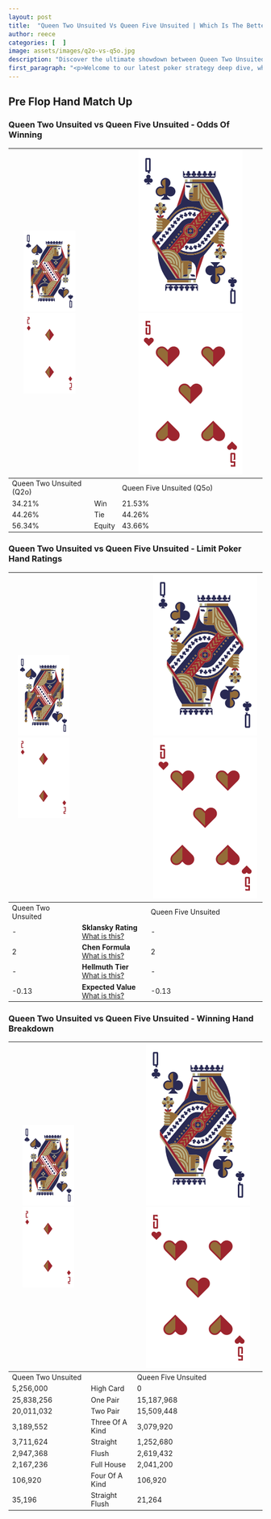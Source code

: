 ```yaml
---
layout: post
title:  "Queen Two Unsuited Vs Queen Five Unsuited | Which Is The Better Hand In Poker? A Complete Guide"
author: reece
categories: [  ]
image: assets/images/q2o-vs-q5o.jpg
description: "Discover the ultimate showdown between Queen Two Unsuited and Queen Five Unsuited in poker! Uncover the odds, strategies, and scenarios where one hand triumphs over the other. Get ready to up your poker game with this thrilling analysis."
first_paragraph: "<p>Welcome to our latest poker strategy deep dive, where we're pitting two distinct hands against each other in a high-stakes showdown: Queen Two Unsuited vs Queen Five Unsuited.</p><p>In the dynamic world of poker, every decision counts, and knowing which hand holds the upper hand is key to your success at the table.</p><p>In this article, we'll dissect these two hands, explore the scenarios where one dominates the other, and equip you with the knowledge to make strategic choices that can tip the odds in your favor.</p><p>Get ready to unravel the intriguing dynamics of these poker hands and elevate your game to new heights.</p>"
---
```




[comment]: # (sp0)

## Pre Flop Hand Match Up

<div class="table hand-ratings" markdown="1"> 



### Queen Two Unsuited vs Queen Five Unsuited - Odds Of Winning


    
| ![image info](assets/images/hand1/Q.png) ![image info](assets/images/hand1/2o.png) |  | ![image info](assets/images/hand2/Q.png) ![image info](assets/images/hand2/5o.png) |
| -------- | -------- | -------- |
| Queen Two Unsuited (Q2o) |  | Queen Five Unsuited (Q5o) |
| 34.21% | Win | 21.53% |
| 44.26% | Tie | 44.26% |
| 56.34% | Equity | 43.66% |




[comment]: # (sp1)



### Queen Two Unsuited vs Queen Five Unsuited - Limit Poker Hand Ratings


    
| ![image info](assets/images/hand1/Q.png) ![image info](assets/images/hand1/2o.png) |  | ![image info](assets/images/hand2/Q.png) ![image info](assets/images/hand2/5o.png) |
| -------- | -------- | -------- |
| Queen Two Unsuited |  | Queen Five Unsuited |
| - | **Sklansky Rating** [What is this?](/sklansky-rating-explained) | - |
| 2 | **Chen Formula** [What is this?](/chen-formula-explained) | 2 |
| - | **Hellmuth Tier** [What is this?](/Hellmuth-tier-explained) | - |
| -0.13 | **Expected Value** [What is this?](/expected-value-explained) | -0.13 |




[comment]: # (sp2)



### Queen Two Unsuited vs Queen Five Unsuited - Winning Hand Breakdown


    
| ![image info](assets/images/hand1/Q.png) ![image info](assets/images/hand1/2o.png) |  | ![image info](assets/images/hand2/Q.png) ![image info](assets/images/hand2/5o.png) |
| -------- | -------- | -------- |
| Queen Two Unsuited |  | Queen Five Unsuited |
| 5,256,000 | High Card | 0 |
| 25,838,256 | One Pair | 15,187,968 |
| 20,011,032 | Two Pair | 15,509,448 |
| 3,189,552 | Three Of A Kind | 3,079,920 |
| 3,711,624 | Straight | 1,252,680 |
| 2,947,368 | Flush | 2,619,432 |
| 2,167,236 | Full House | 2,041,200 |
| 106,920 | Four Of A Kind | 106,920 |
| 35,196 | Straight Flush | 21,264 |




[comment]: # (sp3)



</div>

[comment]: # (sp4)



[comment]: # (sp5)

